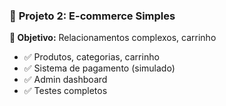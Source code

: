 ### 🛒 **Projeto 2: E-commerce Simples**
**🎯 Objetivo:** Relacionamentos complexos, carrinho
- ✅ Produtos, categorias, carrinho
- ✅ Sistema de pagamento (simulado)
- ✅ Admin dashboard
- ✅ Testes completos